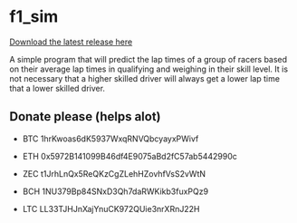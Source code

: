 # f1_sim
[Download the latest release here](https://github.com/shohamessi/f1_sim/releases)

A simple program that will predict the lap times of a group of racers based on their average lap times in qualifying and weighing in their skill level.
It is not necessary that a higher skilled driver will always get a lower lap time that a lower skilled driver.

## Donate please (helps alot)

- BTC 1hrKwoas6dK5937WxqRNVQbcyayxPWivf

- ETH 0x5972B141099B46df4E9075aBd2fC57ab5442990c

- ZEC t1JrhLnQx5ReQKzCgZLehHZovhfVsS2vWtN

- BCH 1NU379Bp84SNxD3Qh7daRWKikb3fuxPQz9

- LTC LL33TJHJnXajYnuCK972QUie3nrXRnJ22H
